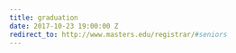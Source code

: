 ```yaml
---
title: graduation
date: 2017-10-23 19:00:00 Z
redirect_to: http://www.masters.edu/registrar/#seniors
---
```


